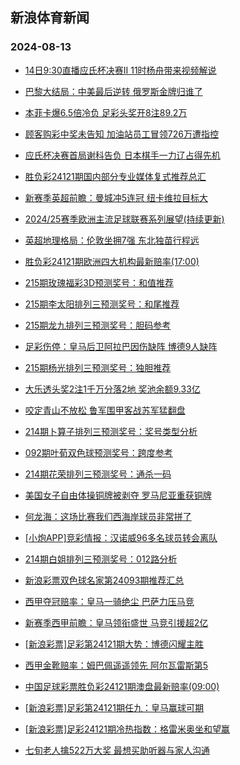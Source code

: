 ## 新浪体育新闻 
### 2024-08-13

+ [14日9:30直播应氏杯决赛II 11时杨舟带来视频解说](https://sports.sina.com.cn/go/2024-08-12/doc-inciiyim9430373.shtml)

+ [巴黎大结局：中美最后逆转 俄罗斯金牌归谁了](https://sports.sina.com.cn/g/pl/2024-08-12/doc-incikerh2563918.shtml)

+ [本菲卡爆6.5倍冷负 足彩头奖开8注89.2万](https://sports.sina.com.cn/l/2024-08-12/doc-inciitzf7755170.shtml)

+ [顾客购彩中奖未告知 加油站员工冒领726万遭指控](https://sports.sina.com.cn/l/2024-08-12/doc-inciitzp9530712.shtml)

+ [应氏杯决赛首局谢科告负 日本棋手一力辽占得先机](https://sports.sina.com.cn/go/2024-08-12/doc-incikrfc9186744.shtml)

+ [胜负彩24121期国内部分专业媒体复式推荐总汇](https://sports.sina.com.cn/l/2024-08-12/doc-inciiyim9442359.shtml)

+ [新赛季英超前瞻：曼城冲5连冠 纽卡维拉目标大](https://sports.sina.com.cn/l/2024-08-12/doc-inciitzn2756827.shtml)

+ [2024/25赛季欧洲主流足球联赛系列展望(持续更新)](https://sports.sina.com.cn/l/2024-08-12/doc-inciiyic7647137.shtml)

+ [英超地理格局：伦敦坐拥7强 东北独苗行程远](https://sports.sina.com.cn/l/2024-08-12/doc-inciitzp9534467.shtml)

+ [胜负彩24121期欧洲四大机构最新赔率(17:00)](https://sports.sina.com.cn/l/2024-08-12/doc-inciiyif4419070.shtml)

+ [215期玫瑰福彩3D预测奖号：和值推荐](https://sports.sina.com.cn/l/2024-08-12/doc-incikkxf9258011.shtml)

+ [215期李太阳排列三预测奖号：和尾推荐](https://sports.sina.com.cn/l/2024-08-12/doc-incikkwx7480072.shtml)

+ [215期龙九排列三预测奖号：胆码参考](https://sports.sina.com.cn/l/2024-08-12/doc-incikkwx7479893.shtml)

+ [足彩伤停：皇马后卫阿拉巴因伤缺阵 博德9人缺阵](https://sports.sina.com.cn/l/2024-08-12/doc-incikkxe2507246.shtml)

+ [215期杨光排列三预测奖号：独胆推荐](https://sports.sina.com.cn/l/2024-08-12/doc-incikkwx7479258.shtml)

+ [大乐透头奖2注1千万分落2地 奖池余额9.33亿](https://sports.sina.com.cn/l/2024-08-12/doc-incikzve9364899.shtml)

+ [咬定青山不放松 鲁军围甲客战苏军猛翻盘](https://sports.sina.com.cn/go/2024-08-12/doc-incikeri9369371.shtml)

+ [214期卜算子排列三预测奖号：奖号类型分析](https://sports.sina.com.cn/l/2024-08-11/doc-incihfxz5263315.shtml)

+ [092期叶荀双色球预测奖号：跨度参考](https://sports.sina.com.cn/l/2024-08-11/doc-incifzsc5387447.shtml)

+ [214期花荣排列三预测奖号：通杀一码](https://sports.sina.com.cn/l/2024-08-11/doc-incihfxx8498545.shtml)

+ [美国女子自由体操铜牌被剥夺 罗马尼亚重获铜牌](https://sports.sina.com.cn/others/ticao/2024-08-11/doc-incihspv5080642.shtml)

+ [何龙海：这场比赛我们西海岸球员非常拼了](https://sports.sina.com.cn/china/j/2024-08-11/doc-incihwvt4952843.shtml)

+ [[小炮APP]竞彩情报：汉诺威96多名球员转会离队](https://sports.sina.com.cn/l/2024-08-11/doc-incifvkk3749651.shtml)

+ [214期白姐排列三预测奖号：012路分析](https://sports.sina.com.cn/l/2024-08-11/doc-incihfxx8498049.shtml)

+ [新浪彩票双色球名家第24093期推荐汇总](https://sports.sina.com.cn/l/2024-08-12/doc-incikkxh4595211.shtml)

+ [西甲夺冠赔率：皇马一骑绝尘 巴萨力压马竞](https://sports.sina.com.cn/l/2024-08-13/doc-incimnkw0910448.shtml)

+ [新赛季西甲前瞻：皇马领衔盛世 马竞引援超2亿](https://sports.sina.com.cn/l/2024-08-13/doc-incimnkw0910263.shtml)

+ [[新浪彩票]足彩第24121期大势：博德闪耀主胜](https://sports.sina.com.cn/l/2024-08-13/doc-incimwys0703468.shtml)

+ [西甲金靴赔率：姆巴佩遥遥领先 阿尔瓦雷斯第5](https://sports.sina.com.cn/l/2024-08-13/doc-incimnkt8837367.shtml)

+ [中国足球彩票胜负彩24121期澳盘最新赔率(09:00)](https://sports.sina.com.cn/l/2024-08-12/doc-inciiyik2659634.shtml)

+ [[新浪彩票]足彩第24121期任九：皇马赢球可期](https://sports.sina.com.cn/l/2024-08-13/doc-incimwyu8965381.shtml)

+ [[新浪彩票]足彩24121期冷热指数：格雷米奥坐和望赢](https://sports.sina.com.cn/l/2024-08-13/doc-incinchm8504261.shtml)

+ [七旬老人擒522万大奖 最想买助听器与家人沟通](https://sports.sina.com.cn/l/2024-08-13/doc-incimnkt8837611.shtml)

